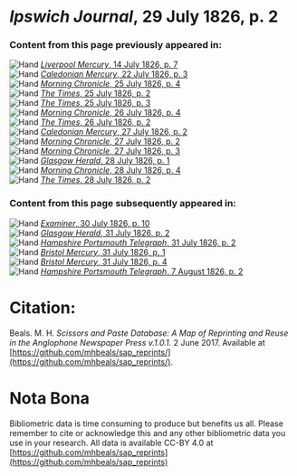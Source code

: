 # *Ipswich Journal*, 29 July 1826, p. 2  
  
### Content from this page previously appeared in:  
![Hand](http://scissorsandpaste.net/wp-content/uploads/2017/06/smallhandpointer.png) [*Liverpool Mercury*, 14 July 1826, p. 7](https://mhbeals.github.io/sap_html/Liverpool-Mercury/Liverpool-Mercury-14-July-1826-p-7)  
![Hand](http://scissorsandpaste.net/wp-content/uploads/2017/06/smallhandpointer.png) [*Caledonian Mercury*, 22 July 1826, p. 3](https://mhbeals.github.io/sap_html/Caledonian-Mercury/Caledonian-Mercury-22-July-1826-p-3)  
![Hand](http://scissorsandpaste.net/wp-content/uploads/2017/06/smallhandpointer.png) [*Morning Chronicle*, 25 July 1826, p. 4](https://mhbeals.github.io/sap_html/Morning-Chronicle/Morning-Chronicle-25-July-1826-p-4)  
![Hand](http://scissorsandpaste.net/wp-content/uploads/2017/06/smallhandpointer.png) [*The Times*, 25 July 1826, p. 2](https://mhbeals.github.io/sap_html/The-Times/The-Times-25-July-1826-p-2)  
![Hand](http://scissorsandpaste.net/wp-content/uploads/2017/06/smallhandpointer.png) [*The Times*, 25 July 1826, p. 3](https://mhbeals.github.io/sap_html/The-Times/The-Times-25-July-1826-p-3)  
![Hand](http://scissorsandpaste.net/wp-content/uploads/2017/06/smallhandpointer.png) [*Morning Chronicle*, 26 July 1826, p. 4](https://mhbeals.github.io/sap_html/Morning-Chronicle/Morning-Chronicle-26-July-1826-p-4)  
![Hand](http://scissorsandpaste.net/wp-content/uploads/2017/06/smallhandpointer.png) [*The Times*, 26 July 1826, p. 2](https://mhbeals.github.io/sap_html/The-Times/The-Times-26-July-1826-p-2)  
![Hand](http://scissorsandpaste.net/wp-content/uploads/2017/06/smallhandpointer.png) [*Caledonian Mercury*, 27 July 1826, p. 2](https://mhbeals.github.io/sap_html/Caledonian-Mercury/Caledonian-Mercury-27-July-1826-p-2)  
![Hand](http://scissorsandpaste.net/wp-content/uploads/2017/06/smallhandpointer.png) [*Morning Chronicle*, 27 July 1826, p. 2](https://mhbeals.github.io/sap_html/Morning-Chronicle/Morning-Chronicle-27-July-1826-p-2)  
![Hand](http://scissorsandpaste.net/wp-content/uploads/2017/06/smallhandpointer.png) [*Morning Chronicle*, 27 July 1826, p. 3](https://mhbeals.github.io/sap_html/Morning-Chronicle/Morning-Chronicle-27-July-1826-p-3)  
![Hand](http://scissorsandpaste.net/wp-content/uploads/2017/06/smallhandpointer.png) [*Glasgow Herald*, 28 July 1826, p. 1](https://mhbeals.github.io/sap_html/Glasgow-Herald/Glasgow-Herald-28-July-1826-p-1)  
![Hand](http://scissorsandpaste.net/wp-content/uploads/2017/06/smallhandpointer.png) [*Morning Chronicle*, 28 July 1826, p. 4](https://mhbeals.github.io/sap_html/Morning-Chronicle/Morning-Chronicle-28-July-1826-p-4)  
![Hand](http://scissorsandpaste.net/wp-content/uploads/2017/06/smallhandpointer.png) [*The Times*, 28 July 1826, p. 2](https://mhbeals.github.io/sap_html/The-Times/The-Times-28-July-1826-p-2)  
  
### Content from this page subsequently appeared in:  
![Hand](http://scissorsandpaste.net/wp-content/uploads/2017/06/smallhandpointer.png) [*Examiner*, 30 July 1826, p. 10](https://mhbeals.github.io/sap_html/Examiner/Examiner-30-July-1826-p-10)  
![Hand](http://scissorsandpaste.net/wp-content/uploads/2017/06/smallhandpointer.png) [*Glasgow Herald*, 31 July 1826, p. 2](https://mhbeals.github.io/sap_html/Glasgow-Herald/Glasgow-Herald-31-July-1826-p-2)  
![Hand](http://scissorsandpaste.net/wp-content/uploads/2017/06/smallhandpointer.png) [*Hampshire Portsmouth Telegraph*, 31 July 1826, p. 2](https://mhbeals.github.io/sap_html/Hampshire-Portsmouth-Telegraph/Hampshire-Portsmouth-Telegraph-31-July-1826-p-2)  
![Hand](http://scissorsandpaste.net/wp-content/uploads/2017/06/smallhandpointer.png) [*Bristol Mercury*, 31 July 1826, p. 1](https://mhbeals.github.io/sap_html/Bristol-Mercury/Bristol-Mercury-31-July-1826-p-1)  
![Hand](http://scissorsandpaste.net/wp-content/uploads/2017/06/smallhandpointer.png) [*Bristol Mercury*, 31 July 1826, p. 4](https://mhbeals.github.io/sap_html/Bristol-Mercury/Bristol-Mercury-31-July-1826-p-4)  
![Hand](http://scissorsandpaste.net/wp-content/uploads/2017/06/smallhandpointer.png) [*Hampshire Portsmouth Telegraph*, 7 August 1826, p. 2](https://mhbeals.github.io/sap_html/Hampshire-Portsmouth-Telegraph/Hampshire-Portsmouth-Telegraph-7-August-1826-p-2)  


# Citation: 

Beals. M. H. *Scissors and Paste Database: A Map of Reprinting and Reuse in the Anglophone Newspaper Press v.1.0.1.* 2 June 2017. Available at [https://github.com/mhbeals/sap_reprints/](https://github.com/mhbeals/sap_reprints/). 

# Nota Bona

Bibliometric data is time consuming to produce but benefits us all. Please remember to cite or acknowledge this and any other bibliometric data you use in your research. All data is available CC-BY 4.0 at [https://github.com/mhbeals/sap_reprints](https://github.com/mhbeals/sap_reprints)